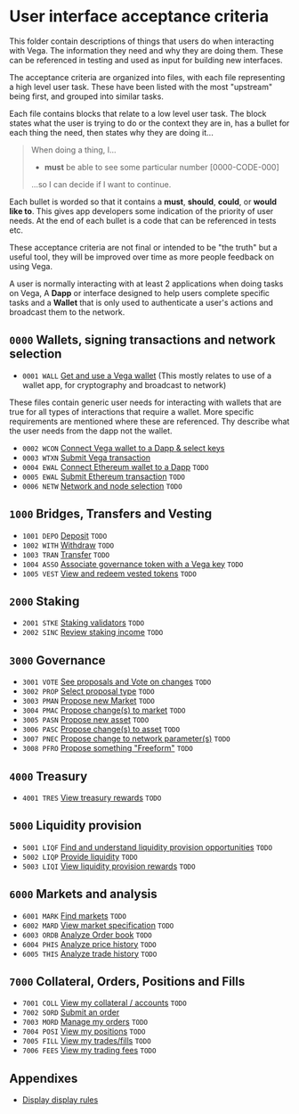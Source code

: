 # User interface acceptance criteria
This folder contain descriptions of things that users do when interacting with Vega. The information they need and why they are doing them. These can be referenced in testing and used as input for building new interfaces.

The acceptance criteria are organized into files, with each file representing a high level user task. These have been listed with the most "upstream" being first, and grouped into similar tasks.

Each file contains blocks that relate to a low level user task. The block states what the user is trying to do or the context they are in, has a bullet for each thing the need, then states why they are doing it...

> When doing a thing, I...
> 
>  - **must** be able to see some particular number [0000-CODE-000]
> 
> ...so I can decide if I want to continue.

Each bullet is worded so that it contains a **must**, **should**, **could**, or **would like to**. This gives app developers some indication of the priority of user needs. At the end of each bullet is a code that can be referenced in tests etc.

These acceptance criteria are not final or intended to be "the truth" but a useful tool, they will be improved over time as more people feedback on using Vega.

A user is normally interacting with at least 2 applications when doing tasks on Vega, A **Dapp** or interface designed to help users complete specific tasks and a **Wallet** that is only used to authenticate a user's actions and broadcast them to the network. 

## `0000` Wallets, signing transactions and network selection
- `0001 WALL` [Get and use a Vega wallet](0001-WALL-wallet.md) (This mostly relates to use of a wallet app, for cryptography and broadcast to network)
  
These files contain generic user needs for interacting with wallets that are true for all types of interactions that require a wallet. More specific requirements are mentioned where these are referenced. Thy describe what the user needs from the dapp not the wallet.

- `0002 WCON` [Connect Vega wallet to a Dapp & select keys](0002-WCON-connect_vega_wallet.md)
- `0003 WTXN` [Submit Vega transaction](0003-WTXN-submit_vega_transaction.md) 
- `0004 EWAL` [Connect Ethereum wallet to a Dapp](0004-EWAL-connect_ethereum_wallet.md) `TODO`
- `0005 EWAL` [Submit Ethereum transaction](0005-ETXN-submit_ethereum_transaction.md) `TODO`
- `0006 NETW` [Network and node selection](0006-NETW-network-and-nodes.md) `TODO`

## `1000` Bridges, Transfers and Vesting
- `1001 DEPO` [Deposit](1001-DEPO-desposit.md) `TODO`
- `1002 WITH` [Withdraw](1002-WITH-withdraw.md) `TODO`
- `1003 TRAN` [Transfer](1003-TRAN-transfer.md) `TODO`
- `1004 ASSO` [Associate governance token with a Vega key](1004-ASSO-associate.md) `TODO`
- `1005 VEST` [View and redeem vested tokens](1005-VEST-vesting.md) `TODO`

## `2000` Staking

- `2001 STKE` [Staking validators](2001-STKE-staking.md) `TODO`
- `2002 SINC` [Review staking income](2002-SINC-staking-income.md) `TODO`

## `3000` Governance

- `3001 VOTE` [See proposals and Vote on changes](3001-VOTE-vote.md) `TODO`
- `3002 PROP` [Select proposal type](3002-PROP-propose.md) `TODO`
- `3003 PMAN` [Propose new Market](3003-PMAN-propose_new_market.md) `TODO`
- `3004 PMAC` [Propose change(s) to market](3004-PMAC-propose_market_change.md) `TODO`
- `3005 PASN` [Propose new asset](3005-PASN-propose_new_asset.md) `TODO`
- `3006 PASC` [Propose change(s) to asset](3006-PASC-propose_asset_change.md) `TODO`
- `3007 PNEC` [Propose change to network parameter(s)](3007-PNEC-propose_network.md) `TODO`
- `3008 PFRO` [Propose something "Freeform"](3008-PFRO-propose_freeform.md) `TODO`

## `4000` Treasury 
- `4001 TRES` [View treasury rewards](4001-TRES-view_treasury_rewards.md) `TODO`

## `5000` Liquidity provision
- `5001 LIQF` [Find and understand liquidity provision opportunities](5001-LIQF-liquidity_opportunities.md) `TODO`
- `5002 LIQP` [Provide liquidity](5002-LIQP-provide_liquidity.md) `TODO`
- `5003 LIQI` [View liquidity provision rewards](5003-LIQI-liquidity_income.md) `TODO`

## `6000` Markets and analysis
- `6001 MARK` [Find markets](6001-MARK-find_markets.md) `TODO`
- `6002 MARD` [View market specification](6002-MDET-market-details.md) `TODO`
- `6003 ORDB` [Analyze Order book](6003-ORDB-order_book.md) `TODO`
- `6004 PHIS` [Analyze price history](6004-PHIS-price_history.md) `TODO`
- `6005 THIS` [Analyze trade history](6005-THIS-trade_history.md) `TODO`

## `7000` Collateral, Orders, Positions and Fills 
- `7001 COLL` [View my collateral / accounts](7001-COLL-collateral.md) `TODO`
- `7002 SORD` [Submit an order](7002-SORD-submit_orders.md) 
- `7003 MORD` [Manage my orders](7003-MORD-manage_orders.md) `TODO`
- `7004 POSI` [View my positions](7004-POSI-positions.md) `TODO`
- `7005 FILL` [View my trades/fills](7005-FILL-fills.md) `TODO`
- `7006 FEES` [View my trading fees](7006-FEES-fees.md) `TODO`

## Appendixes 

- [Display display rules](8001-DATA-data_display.md)

